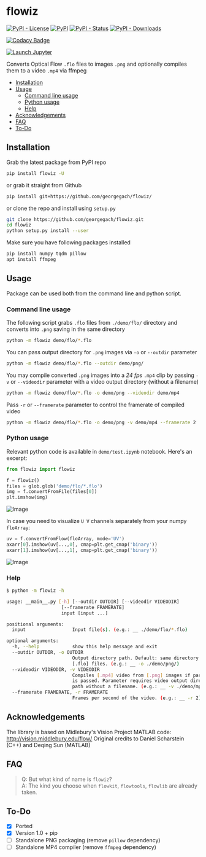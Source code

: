 # flowiz

[![PyPI - License](https://img.shields.io/pypi/l/flowiz.svg)](https://github.com/georgegach/flowiz/blob/master/LICENSE)
[![PyPI](https://img.shields.io/pypi/v/flowiz.svg)](https://pypi.org/project/flowiz/)
[![PyPI - Status](https://img.shields.io/pypi/status/flowiz.svg)](https://pypi.org/project/flowiz/)
[![PyPI - Downloads](https://img.shields.io/pypi/dm/flowiz.svg)](https://pypistats.org/search/flowiz)

[![Codacy Badge](https://api.codacy.com/project/badge/Grade/676e7f10fc8a46c28ce69409a587828c)](https://www.codacy.com/app/georgegach/flowiz?utm_source=github.com&utm_medium=referral&utm_content=georgegach/flowiz&utm_campaign=Badge_Grade)

[![Launch Jupyter](https://img.shields.io/static/v1.svg?label=launch&message=notebook&color=F37626&style=for-the-badge&logo=jupyter)](https://notebooks.ai/georgegach/flowiz/lab)

Converts Optical Flow `.flo` files to images `.png` and optionally compiles them to a video `.mp4` via ffmpeg

-   [Installation](#installation)
-   [Usage](#usage)
    -   [Command line usage](#command-line-usage)
    -   [Python usage](#python-usage)
    -   [Help](#help)
-   [Acknowledgements](#acknowledgements)
-   [FAQ](#faq)
-   [To-Do](#to-do)

## Installation

Grab the latest package from PyPI repo

```bash
pip install flowiz -U
```

or grab it straight from Github

```bash
pip install git+https://github.com/georgegach/flowiz/
```

or clone the repo and install using `setup.py`

```bash
git clone https://github.com/georgegach/flowiz.git
cd flowiz
python setup.py install --user
```

Make sure you have following packages installed

```bash
pip install numpy tqdm pillow
apt install ffmpeg
```

## Usage

Package can be used both from the command line and python script.

### Command line usage

The following script grabs `.flo` files from `./demo/flo/` directory and converts into `.png` saving in the same directory

```bash
python -m flowiz demo/flo/*.flo
```

You can pass output directory for `.png` images via `-o` or `--outdir` parameter

```bash
python -m flowiz demo/flo/*.flo --outdir demo/png/
```

You may compile converted `.png` images into a _24 fps_ `.mp4` clip by passing `-v` or `--videodir` parameter with a video output directory (without a filename)

```bash
python -m flowiz demo/flo/*.flo -o demo/png --videodir demo/mp4
```

Pass `-r` or `--framerate` parameter to control the framerate of compiled video

```bash
python -m flowiz demo/flo/*.flo -o demo/png -v demo/mp4 --framerate 2
```

### Python usage

Relevant python code is available in `demo/test.ipynb` notebook. Here's an excerpt:

```python
from flowiz import flowiz

f = flowiz()
files = glob.glob('demo/flo/*.flo')
img = f.convertFromFile(files[0])
plt.imshow(img)
```

![Image](https://raw.githubusercontent.com/georgegach/flowiz/master/demo/png/frame_0001.flo.png)

In case you need to visualize `U V` channels separately from your numpy `floArray`:

```python
uv = f.convertFromFlow(floArray, mode='UV')
axarr[0].imshow(uv[...,0], cmap=plt.get_cmap('binary'))
axarr[1].imshow(uv[...,1], cmap=plt.get_cmap('binary'))
```

![Image](https://raw.githubusercontent.com/georgegach/flowiz/master/demo/_github_assets/uv_flows.png)

### Help

```bash
$ python -m flowiz -h

usage: __main__.py [-h] [--outdir OUTDIR] [--videodir VIDEODIR]
                    [--framerate FRAMERATE]
                    input [input ...]

positional arguments:
  input                 Input file(s). (e.g.: __ ./demo/flo/*.flo)

optional arguments:
  -h, --help            show this help message and exit
  --outdir OUTDIR, -o OUTDIR
                        Output directory path. Default: same directory as
                        [.flo] files. (e.g.: __ -o ./demo/png/)
  --videodir VIDEODIR, -v VIDEODIR
                        Compiles [.mp4] video from [.png] images if parameter
                        is passed. Parameter requires video output directory
                        path without a filename. (e.g.: __ -v ./demo/mp4/)
  --framerate FRAMERATE, -r FRAMERATE
                        Frames per second of the video. (e.g.: __ -r 2)
```

## Acknowledgements

The library is based on Midlebury's Vision Project MATLAB code: <http://vision.middlebury.edu/flow/>
Original credits to Daniel Scharstein (C++) and Deqing Sun (MATLAB)

## FAQ

> Q: But what kind of name is `flowiz`?  
> A: The kind you choose when `flowkit`, `flowtools`, `flowlib` are already taken.

## To-Do

-   [x] Ported
-   [x] Version 1.0 + pip
-   [ ] Standalone PNG packaging (remove `pillow` dependency)
-   [ ] Standalone MP4 compiler (remove `ffmpeg` dependency)
